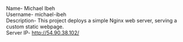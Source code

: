 Name- Michael Ibeh  
Username- michael-ibeh  
Description- This project deploys a simple Nginx web server, serving a custom static webpage.  
Server IP- http://54.90.38.102/
